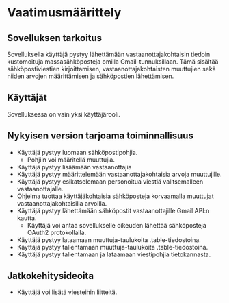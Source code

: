 # Vaatimusmäärittely

## Sovelluksen tarkoitus

Sovelluksella käyttäjä pystyy lähettämään vastaanottajakohtaisin tiedoin kustomoituja massasähköposteja omilla Gmail-tunnuksillaan. Tämä sisältää sähköpostiviestien kirjoittamisen, vastaanottajakohtaisten muuttujien sekä niiden arvojen määrittämisen ja sähköpostien lähettämisen.

## Käyttäjät

Sovelluksessa on vain yksi käyttäjärooli.

## Nykyisen version tarjoama toiminnallisuus

- Käyttäjä pystyy luomaan sähköpostipohjia.
  - Pohjiin voi määritellä muuttujia.
- Käyttäjä pystyy lisäämään vastaanottajia
- Käyttäjä pystyy määrittelemään vastaanottajakohtaisia arvoja muuttujille.
- Käyttäjä pystyy esikatselemaan personoitua viestiä valitsemalleen vastaanottajalle.
- Ohjelma tuottaa käyttäjäkohtaisia sähköposteja korvaamalla muuttujat vastaanottajakohtaisilla arvoilla.
- Käyttäjä pystyy lähettämään sähköpostit vastaanottajille Gmail API:n kautta.
  - Käyttäjä voi antaa sovellukselle oikeuden lähettää sähköposteja OAuth2 protokollalla.
- Käyttäjä pystyy lataamaan muuttuja-taulukoita .table-tiedostoina.
- Käyttäjä pystyy tallentamaan muuttuja-taulukoita .table-tiedostoina.
- Käyttäjä pystyy tallentamaan ja lataamaan viestipohjia tietokannasta.

## Jatkokehitysideoita
- Käyttäjä voi lisätä viesteihin liitteitä.
